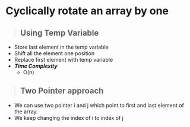 # Cyclically rotate an array by one

> ## Using Temp Variable

- Store last element in the temp variable
- Shift all the element one position
- Replace first element with temp variable
- **_Time Complexity_**
  - O(n)

> ## Two Pointer approach

- We can use two pointer i and j which point to first and last element of the array.
- We keep changing the index of i to index of j

